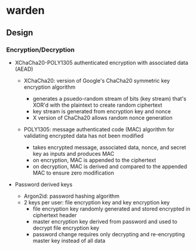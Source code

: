 # warden

## Design

### Encryption/Decryption

- XChaCha20-POLY1305 authenticated encryption with associated data (AEAD)

  - XChaCha20: version of Google's ChaCha20 symmetric key encryption algorithm

    - generates a psuedo-random stream of bits (key stream) that's XOR'd with the plaintext to create random ciphertext
    - key stream is generated from encryption key and nonce
    - X version of ChaCha20 allows random nonce generation

  - POLY1305: message authenticated code (MAC) algorithm for validating encrypted data has not been modified

    - takes encrypted message, associated data, nonce, and secret key as inputs and produces MAC
    - on encryption, MAC is appended to the ciphertext
    - on decryption, MAC is derived and compared to the appended MAC to ensure zero modification

- Password derived keys
  - Argon2id: password hashing algorithm
  - 2 keys per user: file encryption key and key encryption key
    - file encryption key randomly generated and stored encrypted in ciphertext header
    - master encryption key derived from password and used to decrypt file encryption key
    - password change requires only decrypting and re-encrypting master key instead of all data
